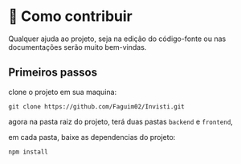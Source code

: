 # :link: Como contribuir

Qualquer ajuda ao projeto, seja na edição do código-fonte ou nas documentações serão muito bem-vindas.

## Primeiros passos

clone o projeto em sua maquina: 

`git clone https://github.com/Faguim02/Invisti.git`

agora na pasta raiz do projeto, terá duas pastas `backend` e `frontend`,

em cada pasta, baixe as dependencias do projeto:

`npm install`
